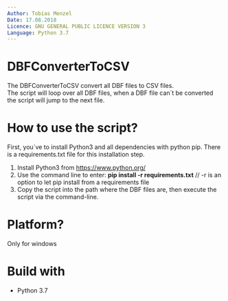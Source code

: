 ```yaml
---
Author: Tobias Menzel  
Date: 17.08.2018  
Licence: GNU GENERAL PUBLIC LICENCE VERSION 3  
Language: Python 3.7
---
```


# DBFConverterToCSV
The DBFConverterToCSV convert all DBF files to CSV files.  
The script will loop over all DBF files, when a DBF file can´t be converted the script will jump to the next file.

# How to use the script?
First, you´ve to install Python3 and all dependencies with python pip. There is a requirements.txt file for this installation step.
1. Install Python3 from https://www.python.org/
2. Use the command line to enter: **pip install -r requirements.txt** // -r is an option to let pip install from a requirements file
3. Copy the script into the path where the DBF files are, then execute the script via the command-line.

# Platform?
Only for windows

# Build with
- Python 3.7
